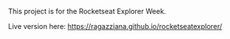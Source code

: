 This project is for the Rocketseat Explorer Week.

Live version here: https://ragazziana.github.io/rocketseatexplorer/
